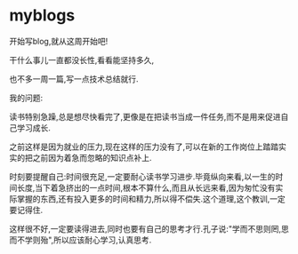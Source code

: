 # myblogs
开始写blog,就从这周开始吧!

干什么事儿一直都没长性,看看能坚持多久,

也不多一周一篇,写一点技术总结就行.

我的问题:

读书特别急躁,总是想尽快看完了,更像是在把读书当成一件任务,而不是用来促进自己学习成长.

之前这样是因为就业的压力,现在这样的压力没有了,可以在新的工作岗位上踏踏实实的把之前因为着急而忽略的知识点补上.

时刻要提醒自己:时间很充足,一定要耐心读书学习进步.毕竟纵向来看,以一生的时间长度,当下着急挤出的一点时间,根本不算什么,而且从长远来看,因为匆忙没有实际掌握的东西,还有投入更多的时间和精力,所以得不偿失.这个道理,这个教训,一定要记得住.

这样很不好,一定要读得进去,同时也要有自己的思考才行.孔子说:"学而不思则罔,思而不学则殆",所以应该耐心学习,认真思考.

